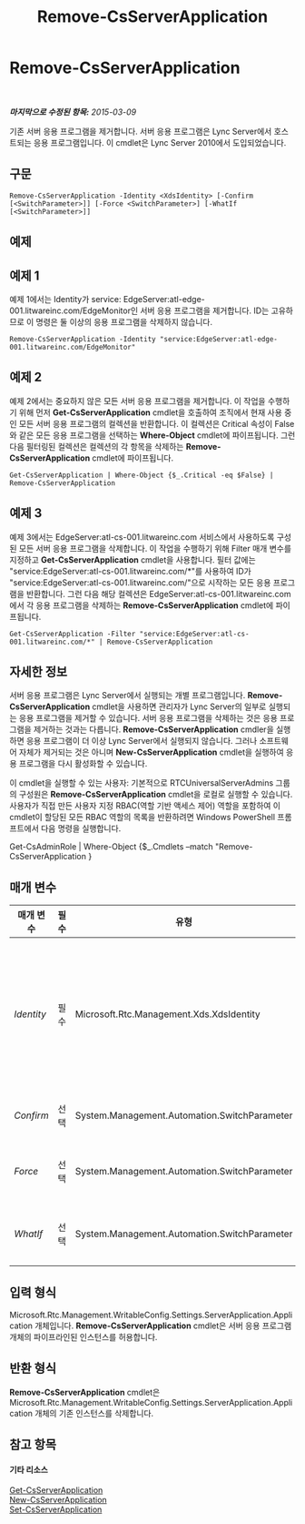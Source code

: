 ﻿---
title: Remove-CsServerApplication
TOCTitle: Remove-CsServerApplication
ms:assetid: 55325d8c-9c67-4e88-868d-ce62bc11322e
ms:mtpsurl: https://technet.microsoft.com/ko-kr/library/Gg398366(v=OCS.15)
ms:contentKeyID: 49303668
ms.date: 08/24/2015
mtps_version: v=OCS.15
ms.translationtype: HT
---

# Remove-CsServerApplication

 

_**마지막으로 수정된 항목:** 2015-03-09_

기존 서버 응용 프로그램을 제거합니다. 서버 응용 프로그램은 Lync Server에서 호스트되는 응용 프로그램입니다. 이 cmdlet은 Lync Server 2010에서 도입되었습니다.

## 구문

    Remove-CsServerApplication -Identity <XdsIdentity> [-Confirm [<SwitchParameter>]] [-Force <SwitchParameter>] [-WhatIf [<SwitchParameter>]]

## 예제

## 예제 1

예제 1에서는 Identity가 service: EdgeServer:atl-edge-001.litwareinc.com/EdgeMonitor인 서버 응용 프로그램을 제거합니다. ID는 고유하므로 이 명령은 둘 이상의 응용 프로그램을 삭제하지 않습니다.

    Remove-CsServerApplication -Identity "service:EdgeServer:atl-edge-001.litwareinc.com/EdgeMonitor"

## 예제 2

예제 2에서는 중요하지 않은 모든 서버 응용 프로그램을 제거합니다. 이 작업을 수행하기 위해 먼저 **Get-CsServerApplication** cmdlet을 호출하여 조직에서 현재 사용 중인 모든 서버 응용 프로그램의 컬렉션을 반환합니다. 이 컬렉션은 Critical 속성이 False와 같은 모든 응용 프로그램을 선택하는 **Where-Object** cmdlet에 파이프됩니다. 그런 다음 필터링된 컬렉션은 컬렉션의 각 항목을 삭제하는 **Remove-CsServerApplication** cmdlet에 파이프됩니다.

    Get-CsServerApplication | Where-Object {$_.Critical -eq $False} | Remove-CsServerApplication

## 예제 3

예제 3에서는 EdgeServer:atl-cs-001.litwareinc.com 서비스에서 사용하도록 구성된 모든 서버 응용 프로그램을 삭제합니다. 이 작업을 수행하기 위해 Filter 매개 변수를 지정하고 **Get-CsServerApplication** cmdlet을 사용합니다. 필터 값에는 "service:EdgeServer:atl-cs-001.litwareinc.com/\*"를 사용하여 ID가 "service:EdgeServer:atl-cs-001.litwareinc.com/"으로 시작하는 모든 응용 프로그램을 반환합니다. 그런 다음 해당 컬렉션은 EdgeServer:atl-cs-001.litwareinc.com에서 각 응용 프로그램을 삭제하는 **Remove-CsServerApplication** cmdlet에 파이프됩니다.

    Get-CsServerApplication -Filter "service:EdgeServer:atl-cs-001.litwareinc.com/*" | Remove-CsServerApplication

## 자세한 정보

서버 응용 프로그램은 Lync Server에서 실행되는 개별 프로그램입니다. **Remove-CsServerApplication** cmdlet을 사용하면 관리자가 Lync Server의 일부로 실행되는 응용 프로그램을 제거할 수 있습니다. 서버 응용 프로그램을 삭제하는 것은 응용 프로그램을 제거하는 것과는 다릅니다. **Remove-CsServerApplication** cmdler을 실행하면 응용 프로그램이 더 이상 Lync Server에서 실행되지 않습니다. 그러나 소프트웨어 자체가 제거되는 것은 아니며 **New-CsServerApplication** cmdlet을 실행하여 응용 프로그램을 다시 활성화할 수 있습니다.

이 cmdlet을 실행할 수 있는 사용자: 기본적으로 RTCUniversalServerAdmins 그룹의 구성원은 **Remove-CsServerApplication** cmdlet을 로컬로 실행할 수 있습니다. 사용자가 직접 만든 사용자 지정 RBAC(역할 기반 액세스 제어) 역할을 포함하여 이 cmdlet이 할당된 모든 RBAC 역할의 목록을 반환하려면 Windows PowerShell 프롬프트에서 다음 명령을 실행합니다.

Get-CsAdminRole | Where-Object {$\_.Cmdlets –match "Remove-CsServerApplication }

## 매개 변수


<table>
<colgroup>
<col style="width: 25%" />
<col style="width: 25%" />
<col style="width: 25%" />
<col style="width: 25%" />
</colgroup>
<thead>
<tr class="header">
<th>매개 변수</th>
<th>필수</th>
<th>유형</th>
<th>설명</th>
</tr>
</thead>
<tbody>
<tr class="odd">
<td><p><em>Identity</em></p></td>
<td><p>필수</p></td>
<td><p>Microsoft.Rtc.Management.Xds.XdsIdentity</p></td>
<td><p>제거할 서버 응용 프로그램에 대한 고유한 식별자입니다. 서버 응용 프로그램 ID는 응용 프로그램이 호스트되는 서비스와 응용 프로그램 이름으로 구성됩니다. 예를 들어 QoEAgent라는 서버 응용 프로그램의 ID는 service:Registrar:atl-cs-001.litwareinc.com/QoEAgent와 유사할 수 있습니다.</p></td>
</tr>
<tr class="even">
<td><p><em>Confirm</em></p></td>
<td><p>선택</p></td>
<td><p>System.Management.Automation.SwitchParameter</p></td>
<td><p>명령을 실행하기 전에 확인 메시지를 표시합니다.</p></td>
</tr>
<tr class="odd">
<td><p><em>Force</em></p></td>
<td><p>선택</p></td>
<td><p>System.Management.Automation.SwitchParameter</p></td>
<td><p>명령을 실행할 때 발생할 수 있는 심각하지 않은 오류 메시지를 표시하지 않습니다.</p></td>
</tr>
<tr class="even">
<td><p><em>WhatIf</em></p></td>
<td><p>선택</p></td>
<td><p>System.Management.Automation.SwitchParameter</p></td>
<td><p>명령을 실제로 실행하지 않고도 명령이 실행될 경우 발생할 수 있는 현상을 설명합니다.</p></td>
</tr>
</tbody>
</table>


## 입력 형식

Microsoft.Rtc.Management.WritableConfig.Settings.ServerApplication.Application 개체입니다. **Remove-CsServerApplication** cmdlet은 서버 응용 프로그램 개체의 파이프라인된 인스턴스를 허용합니다.

## 반환 형식

**Remove-CsServerApplication** cmdlet은 Microsoft.Rtc.Management.WritableConfig.Settings.ServerApplication.Application 개체의 기존 인스턴스를 삭제합니다.

## 참고 항목

#### 기타 리소스

[Get-CsServerApplication](get-csserverapplication.md)  
[New-CsServerApplication](new-csserverapplication.md)  
[Set-CsServerApplication](set-csserverapplication.md)


